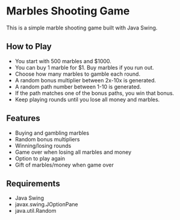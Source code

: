 # Marbles Shooting Game

This is a simple marble shooting game built with Java Swing. 

## How to Play

- You start with 500 marbles and $1000. 
- You can buy 1 marble for $1. Buy marbles if you run out.
- Choose how many marbles to gamble each round.
- A random bonus multiplier between 2x-10x is generated. 
- A random path number between 1-10 is generated.
- If the path matches one of the bonus paths, you win that bonus.
- Keep playing rounds until you lose all money and marbles.

## Features

- Buying and gambling marbles
- Random bonus multipliers
- Winning/losing rounds 
- Game over when losing all marbles and money
- Option to play again
- Gift of marbles/money when game over

## Requirements

- Java Swing
- javax.swing.JOptionPane
- java.util.Random
